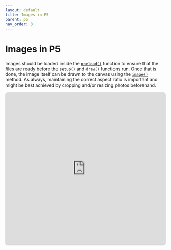 ```yaml
---
layout: default
title: Images in P5
parent: p5
nav_order: 3
---
```

# Images in P5
Images should be loaded inside the [`preload()`](https://p5js.org/reference/#/p5/preload) function to ensure that the files are ready before the `setup()` and `draw()` functions run. Once that is done, the image itself can be drawn to the canvas using the [`image()`](https://p5js.org/reference/#/p5/image) method. As always, maintaining the correct aspect ratio is important and might be best achieved by cropping and/or resizing photos beforehand.

<iframe src="https://replit.com/@sheffie/IMS322-P5-Images?embed=true" width="100%" height="480" style="border: none; border-radius: 8px; box-shadow: 0 1px 3px rgba(0,0,0,0.12), 0 1px 2px rgba(0,0,0,0.24);"></iframe>